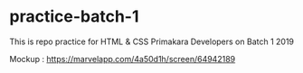 # practice-batch-1
This is repo practice for HTML &amp; CSS Primakara Developers on Batch 1 2019

Mockup : https://marvelapp.com/4a50d1h/screen/64942189

